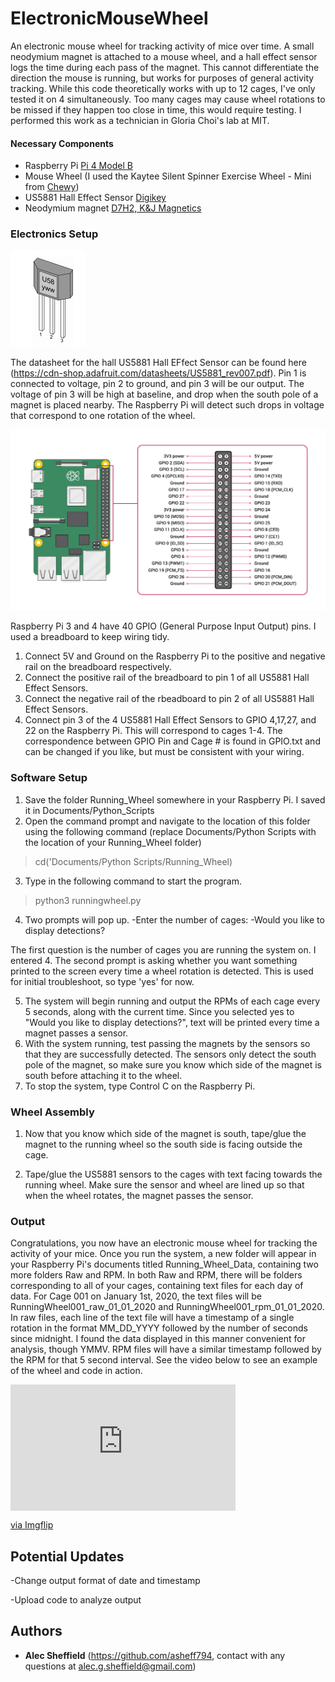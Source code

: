 # ElectronicMouseWheel
An electronic mouse wheel for tracking activity of mice over time. A small neodymium magnet is attached to a mouse wheel, and a hall effect sensor logs the time during each pass of the magnet. This cannot differentiate the direction the mouse is running, but works for purposes of general activity tracking. While this code theoretically works with up to 12 cages, I've only tested it on 4 simultaneously. Too many cages may cause wheel rotations to be missed if they happen too close in time, this would require testing. I performed this work as a technician in Gloria Choi's lab at MIT.


#### Necessary Components
* Raspberry Pi [Pi 4 Model B](https://www.raspberrypi.org/products/raspberry-pi-4-model-b/)
* Mouse Wheel (I used the Kaytee Silent Spinner Exercise Wheel - Mini from [Chewy](https://www.chewy.com/kaytee-silent-spinner-small-animal/dp/128956)) 
* US5881 Hall Effect Sensor [Digikey](https://www.digikey.com/product-detail/en/melexis-technologies-nv/US5881LUA-AAA-000-BU/US5881LUA-AAA-000-BU-ND/431876?utm_adgroup=Sensors%20%26%20Transducers&utm_source=google&utm_medium=cpc&utm_campaign=Dynamic%20Search&utm_term=&utm_content=Sensors%20%26%20Transducers&gclid=CjwKCAjwqpP2BRBTEiwAfpiD-wNSWx2GdXjBr7UFpQpFPSFj9fMRnZgtkew62IWfcmn7tvfhYuWmuBoCIAoQAvD_BwE)
* Neodymium magnet [D7H2, K&J Magnetics](https://www.kjmagnetics.com/proddetail.asp?prod=D7h2)



### Electronics Setup
![US5881 Hall Effect Sensor Pins](https://github.com/asheff794/ElectronicMouseWheel/blob/master/US5881.PNG)

The datasheet for the hall US5881 Hall EFfect Sensor can be found here (https://cdn-shop.adafruit.com/datasheets/US5881_rev007.pdf). Pin 1 is connected to voltage, pin 2 to ground, and pin 3 will be our output. The voltage of pin 3 will be high at baseline, and drop when the south pole of a magnet is placed nearby. The Raspberry Pi will detect such drops in voltage that correspond to one rotation of the wheel. 

![Raspberry Pi GPIO Pins](https://github.com/asheff794/ElectronicMouseWheel/blob/master/Raspberry%20Pi%20Pins.png)

Raspberry Pi 3 and 4 have 40 GPIO (General Purpose Input Output) pins. I used a breadboard to keep wiring tidy. 

1. Connect 5V and Ground on the Raspberry Pi to the positive and negative rail on the breadboard respectively. 
2. Connect the positive rail of the breadboard to pin 1 of all US5881 Hall Effect Sensors.
3. Connect the negative rail of the rbeadboard to pin 2 of all US5881 Hall Effect Sensors.
4. Connect pin 3 of the 4 US5881 Hall Effect Sensors to GPIO 4,17,27, and 22 on the Raspberry Pi. This will correspond to cages 1-4. The correspondence between GPIO Pin and Cage # is found in GPIO.txt and can be changed if you like, but must be consistent with your wiring.

### Software Setup
1. Save the folder Running_Wheel somewhere in your Raspberry Pi. I saved it in Documents/Python_Scripts
2. Open the command prompt and navigate to the location of this folder using the following command (replace Documents/Python Scripts with the location of your Running_Wheel folder)
  >cd('Documents/Python Scripts/Running_Wheel)
3. Type in the following command to start the program.
  >python3 runningwheel.py
4. Two prompts will pop up.
    -Enter the number of cages:
    -Would you like to display detections?
    
The first question is the number of cages you are running the system on. I entered 4. The second prompt is asking whether you want something printed to the screen every time a wheel rotation is detected. This is used for initial troubleshoot, so type 'yes' for now.
 
 5. The system will begin running and output the RPMs of each cage every 5 seconds, along with the current time. Since you selected yes to "Would you like to display detections?", text will be printed every time a magnet passes a sensor.
 6. With the system running, test passing the magnets by the sensors so that they are successfully detected. The sensors only detect the south pole of the magnet, so make sure you know which side of the magnet is south before attaching it to the wheel.
 7. To stop the system, type Control C on the Raspberry Pi.
 
 ### Wheel Assembly

 1. Now that you know which side of the magnet is south, tape/glue the magnet to the running wheel so the south side is facing outside the cage. 
 
 2. Tape/glue the US5881 sensors to the cages with text facing towards the running wheel. Make sure the sensor and wheel are lined up so that when the wheel rotates, the magnet passes the sensor.
 
 
### Output
Congratulations, you now have an electronic mouse wheel for tracking the activity of your mice. Once you run the system, a new folder will appear in your Raspberry Pi's documents titled Running_Wheel_Data, containing two more folders Raw and RPM. In both Raw and RPM, there will be folders corresponding to all of your cages, containing text files for each day of data. For Cage 001 on January 1st, 2020, the text files will be RunningWheel001_raw_01_01_2020 and RunningWheel001_rpm_01_01_2020. In raw files, each line of the text file will have a timestamp of a single rotation in the format MM_DD_YYYY followed by the number of seconds since midnight. I found the data displayed in this manner convenient for analysis, though YMMV. RPM files will have a similar timestamp followed by the RPM for that 5 second interval. See the video below to see an example of the wheel and code in action.
  
<div style="width:360px;max-width:100%;"><div style="height:0;padding-bottom:56.11%;position:relative;"><iframe width="360" height="202" style="position:absolute;top:0;left:0;width:100%;height:100%;" frameBorder="0" src="https://imgflip.com/embed/428ihy"></iframe></div><p><a href="https://imgflip.com/gif/428ihy">via Imgflip</a></p></div>

## Potential Updates
  -Change output format of date and timestamp
  
  -Upload code to analyze output

## Authors

* **Alec Sheffield** (https://github.com/asheff794, contact with any questions at alec.g.sheffield@gmail.com)

